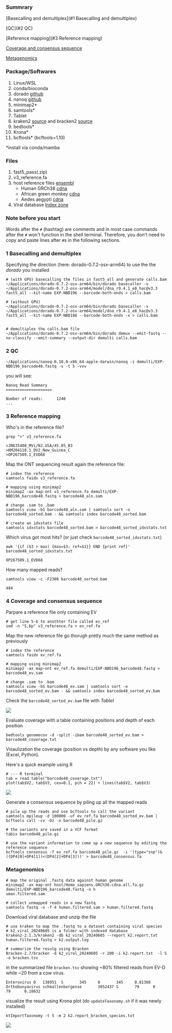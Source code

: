 ### Summrary 

[Basecalling and demultiplex](#1 Basecalling and demultiplex)

[QC](#2 QC)

[Reference mapping](#3 Reference mapping)

[Coverage and consensus sequence](#4-coverage-and-consensus-sequence)

[Metagenomics](#metagenomics)



### Package/Softwares 

1. Linux/WSL
2. conda/bioconda 
3. dorado [github](https://github.com/nanoporetech/dorado)
4. nanoq [github](https://github.com/esteinig/nanoq)
5. minimap2*
6. samtools*
7. Tablet 
8. kraken2 [source](https://ccb.jhu.edu/software/kraken2/index.shtml) and bracken2 [source](https://ccb.jhu.edu/software/bracken/)
9. bedtools*
10. Krona*
11. bcftools* (bcftools=1.10)

*install via conda/mamba


### Files 

1. fast5_pass(.zip)
2. v3_reference.fa
3. host reference files [ensembl](https://asia.ensembl.org/Chlorocebus_sabaeus/Info/Index)
	- Human GRCh38 [cdna](https://ftp.ensembl.org/pub/release-112/fasta/homo_sapiens/)
	- African green monkey [cdna](https://ftp.ensembl.org/pub/release-112/fasta/chlorocebus_sabaeus/)
	- Aedes aegypti [cdna](https://ftp.ensemblgenomes.ebi.ac.uk/pub/metazoa/release-59/fasta/aedes_aegypti_lvpagwg/)
4. Viral database [Index zone](https://benlangmead.github.io/aws-indexes/k2)


### Note before you start

Words after the `#` (hashtag) are comments and in most case commands after the `#` won't function in the shell terminal. Therefore, you don't need to copy and paste lines after `#`s in the following sections. 



### 1 Basecalling and demultiplex 


Specifying the direction (here: dorado-0.7.2-osx-arm64) to use the the _dorado_ you installed

```
# (with GPU) basecalling the files in fast5_all and generate calls.bam
~/Applications/dorado-0.7.2-osx-arm64/bin/dorado basecaller -v ~/Applications/dorado-0.7.2-osx-arm64/model/dna_r9.4.1_e8_hac@v3.3 fast5_all --kit-name EXP-NBD196 --barcode-both-ends > calls.bam

# (without GPU)
~/Applications/dorado-0.7.2-osx-arm64/bin/dorado basecaller -v ~/Applications/dorado-0.7.2-osx-arm64/model/dna_r9.4.1_e8_hac@v3.3 fast5_all --kit-name EXP-NBD196 --barcode-both-ends -x > calls.bam


# demultiplex the calls.bam file
~/Applications/dorado-0.7.2-osx-arm64/bin/dorado demux --emit-fastq --no-classify --emit-summary --output-dir demulti calls.bam
```

### 2 QC 

```
~/Applications/nanoq-0.10.0-x86_64-apple-darwin/nanoq -i demulti/EXP-NBD196_barcode48.fastq -s -t 5 -vvv
```

you will see:

    Nanoq Read Summary
    ====================
    
    Number of reads:      1240
    ...



### 3 Reference mapping 


Who's in the reference file?

```
grep ">" v3_reference.fa
```

    >JN635408_MVi/NJ.USA/45.05_B3
    >KM204118.1_DV2_New_Guinea_C
    >OP267509.1_EVD68


Map the ONT sequencing result again the reference file: 


```
# index the reference
samtools faidx v3_reference.fa 

# mapping using minimap2
minimap2 -ax map-ont v3_reference.fa demulti/EXP-NBD196_barcode48.fastq > barcode48_aln.sam

# change .sam to .bam
samtools view -bS barcode48_aln.sam | samtools sort -o barcode48_sorted.bam - && samtools index barcode48_sorted.bam

# create an idxstats file
samtools idxstats barcode48_sorted.bam > barcode48_sorted_idxstats.txt
```


Which virus got most hits? (or just check `barcode48_sorted_idxstats.txt`)
```
awk '{if ($3 > max) {max=$3; ref=$1}} END {print ref}' barcode48_sorted_idxstats.txt
```

    OP267509.1_EVD68

How many mapped reads?

```
samtools view -c -F2308 barcode48_sorted.bam
```

    484


### 4 Coverage and consensus sequence 

Parpare a reference file only containing EV

```
# get line 5-6 to anothter file called ev_ref
sed -n "5,6p" v3_reference.fa > ev_ref.fa
```

Map the new reference file go thorugh pretty much the same method as previously

```
# index the reference
samtools faidx ev_ref.fa

# mapping using minimap2
minimap2 -ax map-ont ev_ref.fa demulti/EXP-NBD196_barcode48.fastq > barcode48_ev.sam

# change .sam to .bam
samtools view -bS barcode48_ev.sam | samtools sort -o barcode48_sorted_ev.bam - && samtools index barcode48_sorted_ev.bam
```

Check the `barcode48_sorted_ev.bam` file with _Tablet_


![](tablet.png)


Evaluate coverage with a table containing positions and depth of each position

```
bedtools genomecov -d -split -ibam barcode48_sorted_ev.bam > barcode48_coverage.txt
```


Visaulization the coverage (position vs depth) by any software you like (Excel, Python). 

Here's a quick example using R

```
# --- R terminal
tab = read.table("barcode48_coverage.txt")
plot(tab$V2, tab$V3, cex=0.1, pch = 22) + lines(tab$V2, tab$V3)
```

![](coverage.png)


Generate a consensus sequence by piling up all the mapped reads 

```
# pile up the reads and use bcftools to call the variant 
samtools mpileup -d 100000 -uf ev_ref.fa barcode48_sorted_ev.bam | bcftools call -cv -Oz -o barcode48_pile.gz

# the variants are saved in a VCF format
tabix barcode48_pile.gz

# use the variant information to come up a new sequence by editing the reference sequence
bcftools consensus -f ev_ref.fa barcode48_pile.gz  -i '(type="snp")&((DP4[0]+DP4[1])<(DP4[2]+DP4[3]))' > barcode48_consensus.fa
```




### Metagenomics

```
# map the original .fastq data against human genome
minimap2 -ax map-ont host/Homo_sapiens.GRCh38.cdna.all.fa.gz demulti/EXP-NBD196_barcode48.fastq -o h
uman.filtered.sam

# collect unmapped reads in a new fastq
samtools fastq -n -f 4 human.filtered.sam > human.filtered.fastq
```

Download viral database and unzip the file 

```
# use kraken to map the .fastq to a dataset containing viral species
# k2_viral_20240605 is a folder with indexed database
kraken2-2.1.3/kraken2 -db k2_viral_20240605 --report k2.report.txt human.filtered.fastq > k2.output.log

# summarize the resulg using Bracken
Bracken-2.7/bracken -d k2_viral_20240605 -r 200 -i k2.report.txt  -l S -o bracken.tsv
```

in the summarized file `bracken.tsv` showing ~80% filtered reads from EV-D while ~20 from a cow virus.

    Enterovirus D   138951  S       345     0       345     0.81368
    Orthobunyavirus schmallenbergense       3052437 S       79      0       79      0.18632



visualize the result using Krona plot (do `updateTaxonomy.sh` if it was newly installed)

```
ktImportTaxonomy -t 5 -m 2 k2.report_bracken_species.txt
```

![](krona.png)

